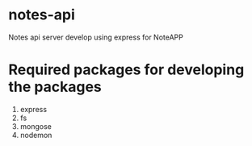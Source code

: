 # notes-api
Notes api server develop using express for NoteAPP 

# Required packages for developing the packages
1. express
1. fs
3. mongose
4. nodemon
